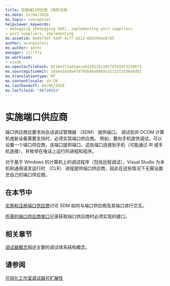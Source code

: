 ```yaml
---
title: 实施端口供应商 |微软文档
ms.date: 11/04/2016
ms.topic: conceptual
helpviewer_keywords:
- debugging [Debugging SDK], implementing port suppliers
- port suppliers, implementing
ms.assetid: 6b8579df-58df-4c7f-8112-6015993e8765
author: acangialosi
ms.author: anthc
manager: jillfra
ms.workload:
- vssdk
ms.openlocfilehash: 8218e372ad3aece922811bc20cfd7650f33296f3
ms.sourcegitcommit: 16a4a5da4a4fd795b46a0869ca2152f2d36e6db2
ms.translationtype: MT
ms.contentlocale: zh-CN
ms.lasthandoff: 04/06/2020
ms.locfileid: "80738553"
---
```

# <a name="implement-a-port-supplier"></a>实施端口供应商
端口供应商应要求向会话调试管理器 （SDM） 提供端口。 调试到非 DCOM 计算机或新设备需要支持时，必须实现端口供应商。 例如，要向手机提供调试，可以设置一个端口供应商，该端口提供端口，这些端口连接到手机（可能通过 IR 或手机连接），并枚举在电话上运行的进程和程序。

 对于基于 Windows 的计算机上的调试程序（包括远程调试），Visual Studio 为本机和通用语言运行时 （CLR） 进程提供端口供应商，因此在这些情况下无需设置您自己的端口供应商。

## <a name="in-this-section"></a>在本节中
 [实施和注册端口供应商](../../extensibility/debugger/implementing-and-registering-a-port-supplier.md)讨论 SDM 如何与端口供应商及其端口进行交互。

 [所需的端口供应商接口](../../extensibility/debugger/required-port-supplier-interfaces.md)记录获取端口供应商时必须实现的接口。

## <a name="related-sections"></a>相关章节
 [调试器概念](../../extensibility/debugger/debugger-concepts.md)描述主要的调试体系结构概念。

## <a name="see-also"></a>请参阅
 [可视化工作室调试器可扩展性](../../extensibility/debugger/visual-studio-debugger-extensibility.md)
